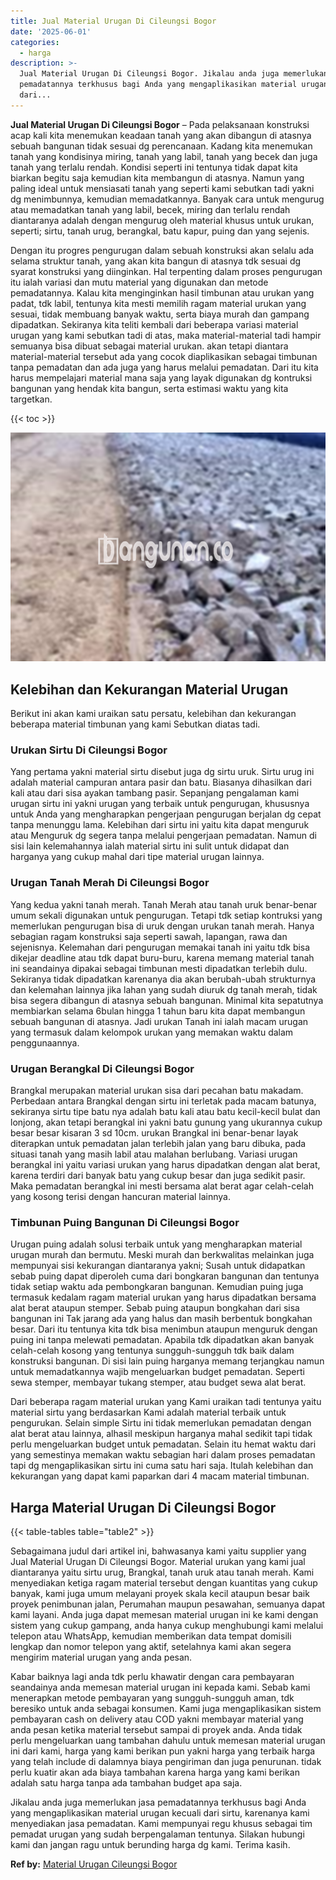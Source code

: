 ```yaml
---
title: Jual Material Urugan Di Cileungsi Bogor
date: '2025-06-01'
categories:
  - harga
description: >-
  Jual Material Urugan Di Cileungsi Bogor. Jikalau anda juga memerlukan jasa
  pemadatannya terkhusus bagi Anda yang mengaplikasikan material urugan kecuali
  dari...
---
```


**Jual Material Urugan Di Cileungsi Bogor** – Pada pelaksanaan konstruksi acap kali kita menemukan keadaan tanah yang akan dibangun di atasnya sebuah bangunan tidak sesuai dg perencanaan. Kadang kita menemukan tanah yang kondisinya miring, tanah yang labil, tanah yang becek dan juga tanah yang terlalu rendah. Kondisi seperti ini tentunya tidak dapat kita biarkan begitu saja kemudian kita membangun di atasnya. Namun yang paling ideal untuk mensiasati tanah yang seperti kami sebutkan tadi yakni dg menimbunnya, kemudian memadatkannya. Banyak cara untuk mengurug atau memadatkan tanah yang labil, becek, miring dan terlalu rendah diantaranya adalah dengan mengurug oleh material khusus untuk urukan, seperti; sirtu, tanah urug, berangkal, batu kapur, puing dan yang sejenis.

Dengan itu progres pengurugan dalam sebuah konstruksi akan selalu ada selama struktur tanah, yang akan kita bangun di atasnya tdk sesuai dg syarat konstruksi yang diinginkan. Hal terpenting dalam proses pengurugan itu ialah variasi dan mutu material yang digunakan dan metode pemadatannya. Kalau kita menginginkan hasil timbunan atau urukan yang padat, tdk labil, tentunya kita mesti memilih ragam material urukan yang sesuai, tidak membuang banyak waktu, serta biaya murah dan gampang dipadatkan. Sekiranya kita teliti kembali dari beberapa variasi material urugan yang kami sebutkan tadi di atas, maka material-material tadi hampir semuanya bisa dibuat sebagai material urukan. akan tetapi diantara material-material tersebut ada yang cocok diaplikasikan sebagai timbunan tanpa pemadatan dan ada juga yang harus melalui pemadatan. Dari itu kita harus mempelajari material mana saja yang layak digunakan dg kontruksi bangunan yang hendak kita bangun, serta estimasi waktu yang kita targetkan.

{{< toc >}}

![Jual Material Urugan Di Cileungsi Bogor](/images/jual-urugan-02.png)

## Kelebihan dan Kekurangan Material Urugan

Berikut ini akan kami uraikan satu persatu, kelebihan dan kekurangan beberapa material timbunan yang kami Sebutkan diatas tadi.

### Urukan Sirtu Di Cileungsi Bogor

Yang pertama yakni material sirtu disebut juga dg sirtu uruk. Sirtu urug ini adalah material campuran antara pasir dan batu. Biasanya dihasilkan dari kali atau dari sisa ayakan tambang pasir. Sepanjang pengalaman kami urugan sirtu ini yakni urugan yang terbaik untuk pengurugan, khususnya untuk Anda yang mengharapkan pengerjaan pengurugan berjalan dg cepat tanpa menunggu lama. Kelebihan dari sirtu ini yaitu kita dapat menguruk atau Menguruk dg segera tanpa melalui pengerjaan pemadatan. Namun di sisi lain kelemahannya ialah material sirtu ini sulit untuk didapat dan harganya yang cukup mahal dari tipe material urugan lainnya.

### Urugan Tanah Merah Di Cileungsi Bogor

Yang kedua yakni tanah merah. Tanah Merah atau tanah uruk benar-benar umum sekali digunakan untuk pengurugan. Tetapi tdk setiap kontruksi yang memerlukan pengurugan bisa di uruk dengan urukan tanah merah. Hanya sebagian ragam konstruksi saja seperti sawah, lapangan, rawa dan sejenisnya. Kelemahan dari pengurugan memakai tanah ini yaitu tdk bisa dikejar deadline atau tdk dapat buru-buru, karena memang material tanah ini seandainya dipakai sebagai timbunan mesti dipadatkan terlebih dulu. Sekiranya tidak dipadatkan karenanya dia akan berubah-ubah strukturnya dan kelemahan lainnya jika lahan yang sudah diuruk dg tanah merah, tidak bisa segera dibangun di atasnya sebuah bangunan. Minimal kita sepatutnya membiarkan selama 6bulan hingga 1 tahun baru kita dapat membangun sebuah bangunan di atasnya. Jadi urukan Tanah ini ialah macam urugan yang termasuk dalam kelompok urukan yang memakan waktu dalam penggunaannya.

### Urugan Berangkal Di Cileungsi Bogor

Brangkal merupakan material urukan sisa dari pecahan batu makadam. Perbedaan antara Brangkal dengan sirtu ini terletak pada macam batunya, sekiranya sirtu tipe batu nya adalah batu kali atau batu kecil-kecil bulat dan lonjong, akan tetapi berangkal ini yakni batu gunung yang ukurannya cukup besar besar kisaran 3 sd 10cm. urukan Brangkal ini benar-benar layak diterapkan untuk pemadatan jalan terlebih jalan yang baru dibuka, pada situasi tanah yang masih labil atau malahan berlubang. Variasi urugan berangkal ini yaitu variasi urukan yang harus dipadatkan dengan alat berat, karena terdiri dari banyak batu yang cukup besar dan juga sedikit pasir. Maka pemadatan berangkal ini mesti bersama alat berat agar celah-celah yang kosong terisi dengan hancuran material lainnya.

### Timbunan Puing Bangunan Di Cileungsi Bogor

Urugan puing adalah solusi terbaik untuk yang mengharapkan material urugan murah dan bermutu. Meski murah dan berkwalitas melainkan juga mempunyai sisi kekurangan diantaranya yakni; Susah untuk didapatkan sebab puing dapat diperoleh cuma dari bongkaran bangunan dan tentunya tidak setiap waktu ada pembongkaran bangunan. Kemudian puing juga termasuk kedalam ragam material urukan yang harus dipadatkan bersama alat berat ataupun stemper. Sebab puing ataupun bongkahan dari sisa bangunan ini Tak jarang ada yang halus dan masih berbentuk bongkahan besar. Dari itu tentunya kita tdk bisa menimbun ataupun menguruk dengan puing ini tanpa melewati pemadatan. Apabila tdk dipadatkan akan banyak celah-celah kosong yang tentunya sungguh-sungguh tdk baik dalam konstruksi bangunan. Di sisi lain puing harganya memang terjangkau namun untuk memadatkannya wajib mengeluarkan budget pemadatan. Seperti sewa stemper, membayar tukang stemper, atau budget sewa alat berat.

Dari beberapa ragam material urukan yang Kami uraikan tadi tentunya yaitu material sirtu yang berdasarkan Kami adalah material terbaik untuk pengurukan. Selain simple Sirtu ini tidak memerlukan pemadatan dengan alat berat atau lainnya, alhasil meskipun harganya mahal sedikit tapi tidak perlu mengeluarkan budget untuk pemadatan. Selain itu hemat waktu dari yang semestinya memakan waktu sebagian hari dalam proses pemadatan tapi dg mengaplikasikan sirtu ini cuma satu hari saja. Itulah kelebihan dan kekurangan yang dapat kami paparkan dari 4 macam material timbunan.

## Harga Material Urugan Di Cileungsi Bogor

{{< table-tables table="table2" >}}

Sebagaimana judul dari artikel ini, bahwasanya kami yaitu supplier yang Jual Material Urugan Di Cileungsi Bogor. Material urukan yang kami jual diantaranya yaitu sirtu urug, Brangkal, tanah uruk atau tanah merah. Kami menyediakan ketiga ragam material tersebut dengan kuantitas yang cukup banyak, kami juga umum melayani proyek skala kecil ataupun besar baik proyek penimbunan jalan, Perumahan maupun pesawahan, semuanya dapat kami layani. Anda juga dapat memesan material urugan ini ke kami dengan sistem yang cukup gampang, anda hanya cukup menghubungi kami melalui telepon atau WhatsApp, kemudian memberikan data tempat domisili lengkap dan nomor telepon yang aktif, setelahnya kami akan segera mengirim material urugan yang anda pesan.

Kabar baiknya lagi anda tdk perlu khawatir dengan cara pembayaran seandainya anda memesan material urugan ini kepada kami. Sebab kami menerapkan metode pembayaran yang sungguh-sungguh aman, tdk beresiko untuk anda sebagai konsumen. Kami juga mengaplikasikan sistem pembayaran cash on delivery atau COD yakni membayar material yang anda pesan ketika material tersebut sampai di proyek anda. Anda tidak perlu mengeluarkan uang tambahan dahulu untuk memesan material urugan ini dari kami, harga yang kami berikan pun yakni harga yang terbaik harga yang telah include di dalamnya biaya pengiriman dan juga penurunan. tidak perlu kuatir akan ada biaya tambahan karena harga yang kami berikan adalah satu harga tanpa ada tambahan budget apa saja.

Jikalau anda juga memerlukan jasa pemadatannya terkhusus bagi Anda yang mengaplikasikan material urugan kecuali dari sirtu, karenanya kami menyediakan jasa pemadatan. Kami mempunyai regu khusus sebagai tim pemadat urugan yang sudah berpengalaman tentunya. Silakan hubungi kami dan jangan ragu untuk berunding harga dg kami. Terima kasih.

**Ref by:** [Material Urugan Cileungsi Bogor](https://id.wikipedia.org/wiki/Material)
